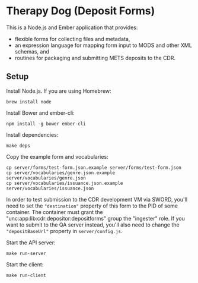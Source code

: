 # Therapy Dog (Deposit Forms)

This is a Node.js and Ember application that provides:

  - flexible forms for collecting files and metadata,
  - an expression language for mapping form input to MODS and other XML schemas, and
  - routines for packaging and submitting METS deposits to the CDR.

## Setup

Install Node.js. If you are using Homebrew:

    brew install node

Install Bower and ember-cli:

    npm install -g bower ember-cli

Install dependencies:

    make deps

Copy the example form and vocabularies:

    cp server/forms/test-form.json.example server/forms/test-form.json
    cp server/vocabularies/genre.json.example server/vocabularies/genre.json
    cp server/vocabularies/issuance.json.example server/vocabularies/issuance.json

In order to test submission to the CDR development VM via SWORD, you'll need to set the `"destination"` property of this form to the PID of some container. The container must grant the "unc:app:lib:cdr:depositor:depositforms" group the "ingester" role. If you want to submit to the QA server instead, you'll also need to change the `"depositBaseUrl"` property in `server/config.js`.

Start the API server:

    make run-server

Start the client:

    make run-client
